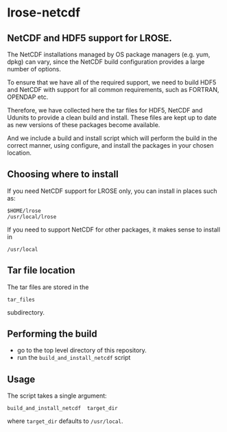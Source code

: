 # lrose-netcdf

## NetCDF and HDF5 support for LROSE.

The NetCDF installations managed by OS package managers (e.g. yum, dpkg) can vary,
since the NetCDF build configuration provides a large number of options.

To ensure that we have all of the required support, we need to build HDF5 and
NetCDF with support for all common requirements, such as FORTRAN, OPENDAP etc.

Therefore, we have collected here the tar files for HDF5, NetCDF and Udunits to
provide a clean build and install. These files are kept up to date as new
versions of these packages become available.

And we include a build and install script which will perform the build in the
correct manner, using configure, and install the packages in your chosen location.

## Choosing where to install

If you need NetCDF support for LROSE only, you can install in places such as:

    $HOME/lrose
    /usr/local/lrose

If you need to support NetCDF for other packages, it makes sense to install in

    /usr/local 

## Tar file location

The tar files are stored in the

    tar_files

subdirectory.

## Performing the build

  * go to the top level directory of this repository.
  * run the `build_and_install_netcdf` script

## Usage

The script takes a single argument:

    build_and_install_netcdf  target_dir

where `target_dir` defaults to `/usr/local`.






